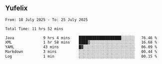 ## Yufelix

<!--START_SECTION:waka-->

```txt
From: 18 July 2025 - To: 25 July 2025

Total Time: 11 hrs 52 mins

Java             9 hrs 4 mins    ███████████████████░░░░░░   76.46 %
XML              1 hr 58 mins    ████▒░░░░░░░░░░░░░░░░░░░░   16.68 %
YAML             43 mins         █▓░░░░░░░░░░░░░░░░░░░░░░░   06.09 %
Markdown         3 mins          ░░░░░░░░░░░░░░░░░░░░░░░░░   00.44 %
Log              1 min           ░░░░░░░░░░░░░░░░░░░░░░░░░   00.15 %
```

<!--END_SECTION:waka-->

